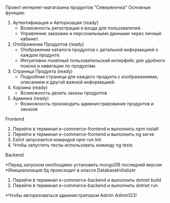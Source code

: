 Проект интернет-магагазина продуктов "Северяночка"
Основные функции:
1. Аутентификация и Авторизация (ready)
   - Возможность регистрации и входа для пользователей.
   - Управление заказами и персональными данными через личный кабинет.
2. Отображение Продуктов (ready)
   - Отображение каталога продуктов с детальной информацией о каждом продукте.
   - Интуитивно понятный пользовательский интерфейс для удобного поиска и навигации по продуктам.
3. Страница Продукта (ready)
   - Подробная страница для каждого продукта с изображениями, описанием и другой важной информацией.
4. Корзина (ready)
   - Возможность делать заказы продуктов
6. Админка (ready)
   - Возможность производить администрирование продуктов и заказов

Frontend

1. Перейти в терминал e-commerce-frontend и выполнить npm install
2. Перейти в терминал e-commerce-frontend и выполнить ng serve
3. Eslint запускается командой npm run lint
4. Чтобы запустить тесты использовать команду ng tests

Backend

*Перед запуском необходимо установить mongoDB последней версии
*Инициализация бд происходит в классе DatabaseInitializer

1. Перейти в терминал e-commerce-backend и выполнить dotnet build
2. Перейти в терминал e-commerce-backend и выполнить dotnet run


*Чтобы авторизоваться администратором 
Admin
Admin123!





